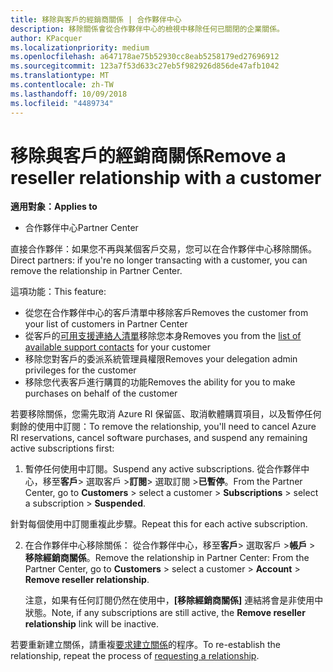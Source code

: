 ```yaml
---
title: 移除與客戶的經銷商關係 | 合作夥伴中心
description: 移除關係會從合作夥伴中心的檢視中移除任何已關閉的企業關係。
author: KPacquer
ms.localizationpriority: medium
ms.openlocfilehash: a647178ae75b52930cc8eab5258179ed27696912
ms.sourcegitcommit: 123a7f53d633c27eb5f982926d856de47afb1042
ms.translationtype: MT
ms.contentlocale: zh-TW
ms.lasthandoff: 10/09/2018
ms.locfileid: "4489734"
---
```

# <a name="remove-a-reseller-relationship-with-a-customer"></a><span data-ttu-id="67784-103">移除與客戶的經銷商關係</span><span class="sxs-lookup"><span data-stu-id="67784-103">Remove a reseller relationship with a customer</span></span>

**<span data-ttu-id="67784-104">適用對象：</span><span class="sxs-lookup"><span data-stu-id="67784-104">Applies to</span></span>**

-   <span data-ttu-id="67784-105">合作夥伴中心</span><span class="sxs-lookup"><span data-stu-id="67784-105">Partner Center</span></span>

<span data-ttu-id="67784-106">直接合作夥伴：如果您不再與某個客戶交易，您可以在合作夥伴中心移除關係。</span><span class="sxs-lookup"><span data-stu-id="67784-106">Direct partners: if you're no longer transacting with a customer, you can remove the relationship in Partner Center.</span></span> 

<span data-ttu-id="67784-107">這項功能：</span><span class="sxs-lookup"><span data-stu-id="67784-107">This feature:</span></span>
*  <span data-ttu-id="67784-108">從您在合作夥伴中心的客戶清單中移除客戶</span><span class="sxs-lookup"><span data-stu-id="67784-108">Removes the customer from your list of customers in Partner Center</span></span>
*  <span data-ttu-id="67784-109">從客戶的[可用支援連絡人清單](assign-support-contacts.md)移除您本身</span><span class="sxs-lookup"><span data-stu-id="67784-109">Removes you from the [list of available support contacts](assign-support-contacts.md) for your customer</span></span>
*  <span data-ttu-id="67784-110">移除您對客戶的委派系統管理員權限</span><span class="sxs-lookup"><span data-stu-id="67784-110">Removes your delegation admin privileges for the customer</span></span>
*  <span data-ttu-id="67784-111">移除您代表客戶進行購買的功能</span><span class="sxs-lookup"><span data-stu-id="67784-111">Removes the ability for you to make purchases on behalf of the customer</span></span>

<span data-ttu-id="67784-112">若要移除關係，您需先取消 Azure RI 保留區、取消軟體購買項目，以及暫停任何剩餘的使用中訂閱：</span><span class="sxs-lookup"><span data-stu-id="67784-112">To remove the relationship, you'll need to cancel Azure RI reservations, cancel software purchases, and suspend any remaining active subscriptions first:</span></span>

1.  <span data-ttu-id="67784-113">暫停任何使用中訂閱。</span><span class="sxs-lookup"><span data-stu-id="67784-113">Suspend any active subscriptions.</span></span> <span data-ttu-id="67784-114">從合作夥伴中心，移至**客戶**> 選取客戶 >**訂閱**> 選取訂閱 >**已暫停**。</span><span class="sxs-lookup"><span data-stu-id="67784-114">From the Partner Center, go to **Customers** > select a customer > **Subscriptions** > select a subscription > **Suspended**.</span></span> 

   <span data-ttu-id="67784-115">針對每個使用中訂閱重複此步驟。</span><span class="sxs-lookup"><span data-stu-id="67784-115">Repeat this for each active subscription.</span></span>

2.  <span data-ttu-id="67784-116">在合作夥伴中心移除關係： 從合作夥伴中心，移至**客戶**> 選取客戶 >**帳戶** > **移除經銷商關係**。</span><span class="sxs-lookup"><span data-stu-id="67784-116">Remove the relationship in Partner Center: From the Partner Center, go to **Customers** > select a customer > **Account** > **Remove reseller relationship**.</span></span>

    <span data-ttu-id="67784-117">注意，如果有任何訂閱仍然在使用中，**\[移除經銷商關係\]** 連結將會是非使用中狀態。</span><span class="sxs-lookup"><span data-stu-id="67784-117">Note, if any subscriptions are still active, the **Remove reseller relationship** link will be inactive.</span></span> 

<span data-ttu-id="67784-118">若要重新建立關係，請重複[要求建立關係](request-a-relationship-with-a-customer.md)的程序。</span><span class="sxs-lookup"><span data-stu-id="67784-118">To re-establish the relationship, repeat the process of [requesting a relationship](request-a-relationship-with-a-customer.md).</span></span>
